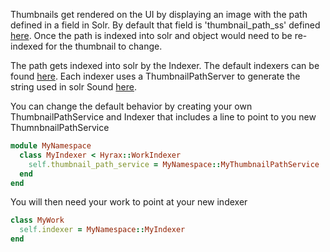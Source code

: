 Thumbnails get rendered on the UI by displaying an image with the path defined in a field in Solr.  By default that field is 'thumbnail_path_ss' defined [here](https://github.com/projecthydra-labs/hyrax/blob/master/app/services/hyrax/indexes_thumbnails.rb).  Once the path is indexed into solr and object would need to be re-indexed for the thumbnail to change.

The path gets indexed into solr by the Indexer.  The default indexers can be found [here](https://github.com/projecthydra-labs/hyrax/tree/master/app/indexers/hyrax).
Each indexer uses a ThumbnailPathServer to generate the string used in solr Sound [here](https://github.com/projecthydra-labs/hyrax/blob/master/app/services/hyrax/thumbnail_path_service.rb).

You can change the default behavior by creating your own ThumbnailPathService and Indexer that includes a line to point to  you new ThumnbnailPathService

```ruby
module MyNamespace
  class MyIndexer < Hyrax::WorkIndexer
    self.thumbnail_path_service = MyNamespace::MyThumbnailPathService
  end
end
```

You will then need your work to point at your new indexer

```ruby
class MyWork
  self.indexer = MyNamespace::MyIndexer
end
```
